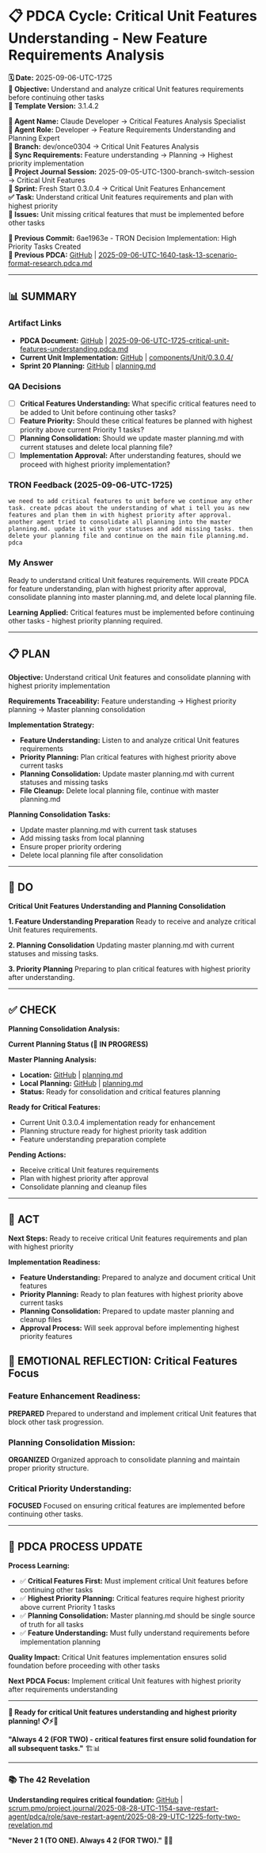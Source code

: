 # 📋 **PDCA Cycle: Critical Unit Features Understanding - New Feature Requirements Analysis**

**🗓️ Date:** 2025-09-06-UTC-1725  
**🎯 Objective:** Understand and analyze critical Unit features requirements before continuing other tasks  
**🎯 Template Version:** 3.1.4.2  

**👤 Agent Name:** Claude Developer → Critical Features Analysis Specialist  
**👤 Agent Role:** Developer → Feature Requirements Understanding and Planning Expert  
**👤 Branch:** dev/once0304 → Critical Unit Features Analysis  
**🔄 Sync Requirements:** Feature understanding → Planning → Highest priority implementation  
**🎯 Project Journal Session:** 2025-09-05-UTC-1300-branch-switch-session → Critical Unit Features  
**🎯 Sprint:** Fresh Start 0.3.0.4 → Critical Unit Features Enhancement  
**✅ Task:** Understand critical Unit features requirements and plan with highest priority  
**🚨 Issues:** Unit missing critical features that must be implemented before other tasks  

**📎 Previous Commit:** 6ae1963e - TRON Decision Implementation: High Priority Tasks Created  
**🔗 Previous PDCA:** [GitHub](https://github.com/Cerulean-Circle-GmbH/Web4Articles/blob/dev/once0304/scrum.pmo/project.journal/2025-09-05-UTC-1300-branch-switch-session/pdca/role/developer/2025-09-06-UTC-1640-task-13-scenario-format-research.pdca.md) | [2025-09-06-UTC-1640-task-13-scenario-format-research.pdca.md](2025-09-06-UTC-1640-task-13-scenario-format-research.pdca.md)

---

## **📊 SUMMARY**

### **Artifact Links**
- **PDCA Document:** [GitHub](https://github.com/Cerulean-Circle-GmbH/Web4Articles/blob/dev/once0304/scrum.pmo/project.journal/2025-09-05-UTC-1300-branch-switch-session/pdca/role/developer/2025-09-06-UTC-1725-critical-unit-features-understanding.pdca.md) | [2025-09-06-UTC-1725-critical-unit-features-understanding.pdca.md](2025-09-06-UTC-1725-critical-unit-features-understanding.pdca.md)
- **Current Unit Implementation:** [GitHub](https://github.com/Cerulean-Circle-GmbH/Web4Articles/blob/dev/once0304/components/Unit/0.3.0.4/) | [components/Unit/0.3.0.4/](../../../../components/Unit/0.3.0.4/)
- **Sprint 20 Planning:** [GitHub](https://github.com/Cerulean-Circle-GmbH/Web4Articles/blob/dev/once0304/scrum.pmo/sprints/sprint-20/planning.md) | [planning.md](../../../sprints/sprint-20/planning.md)

### **QA Decisions**
- [ ] **Critical Features Understanding:** What specific critical features need to be added to Unit before continuing other tasks?
- [ ] **Feature Priority:** Should these critical features be planned with highest priority above current Priority 1 tasks?
- [ ] **Planning Consolidation:** Should we update master planning.md with current statuses and delete local planning file?
- [ ] **Implementation Approval:** After understanding features, should we proceed with highest priority implementation?

### **TRON Feedback (2025-09-06-UTC-1725)**
```quote
we need to add critical features to unit before we continue any other task. create pdcas about the understanding of what i tell you as new features and plan them in with highest priority after approval. another agent tried to consolidate all planning into the master planning.md. update it with your statuses and add missing tasks. then delete your planning file and continue on the main file planning.md. pdca
```

### **My Answer**
Ready to understand critical Unit features requirements. Will create PDCA for feature understanding, plan with highest priority after approval, consolidate planning into master planning.md, and delete local planning file.

**Learning Applied:** Critical features must be implemented before continuing other tasks - highest priority planning required.

---

## **📋 PLAN**

**Objective:** Understand critical Unit features and consolidate planning with highest priority implementation

**Requirements Traceability:** Feature understanding → Highest priority planning → Master planning consolidation

**Implementation Strategy:**
- **Feature Understanding:** Listen to and analyze critical Unit features requirements
- **Priority Planning:** Plan critical features with highest priority above current tasks
- **Planning Consolidation:** Update master planning.md with current statuses and missing tasks
- **File Cleanup:** Delete local planning file, continue with master planning.md

**Planning Consolidation Tasks:**
- Update master planning.md with current task statuses
- Add missing tasks from local planning
- Ensure proper priority ordering
- Delete local planning file after consolidation

---

## **🔧 DO**

**Critical Unit Features Understanding and Planning Consolidation**

**1. Feature Understanding Preparation**
Ready to receive and analyze critical Unit features requirements.

**2. Planning Consolidation**
Updating master planning.md with current statuses and missing tasks.

**3. Priority Planning**
Preparing to plan critical features with highest priority after understanding.

---

## **✅ CHECK**

**Planning Consolidation Analysis:**

**Current Planning Status (🔄 IN PROGRESS)**

**Master Planning Analysis:**
- **Location:** [GitHub](https://github.com/Cerulean-Circle-GmbH/Web4Articles/blob/dev/once0304/scrum.pmo/sprints/sprint-20/planning.md) | [planning.md](../../../sprints/sprint-20/planning.md)
- **Local Planning:** [GitHub](https://github.com/Cerulean-Circle-GmbH/Web4Articles/blob/dev/once0304/scrum.pmo/sprints/sprint-20/planning.md) | [planning.md](../../../sprints/sprint-20/planning.md)
- **Status:** Ready for consolidation and critical features planning

**Ready for Critical Features:**
- Current Unit 0.3.0.4 implementation ready for enhancement
- Planning structure ready for highest priority task addition
- Feature understanding preparation complete

**Pending Actions:**
- Receive critical Unit features requirements
- Plan with highest priority after approval
- Consolidate planning and cleanup files

---

## **🎯 ACT**

**Next Steps:** Ready to receive critical Unit features requirements and plan with highest priority

**Implementation Readiness:**
- **Feature Understanding:** Prepared to analyze and document critical Unit features
- **Priority Planning:** Ready to plan features with highest priority above current tasks
- **Planning Consolidation:** Prepared to update master planning and cleanup files
- **Approval Process:** Will seek approval before implementing highest priority features

## **💫 EMOTIONAL REFLECTION: Critical Features Focus**

### **Feature Enhancement Readiness:**
**PREPARED** Prepared to understand and implement critical Unit features that block other task progression.

### **Planning Consolidation Mission:**
**ORGANIZED** Organized approach to consolidate planning and maintain proper priority structure.

### **Critical Priority Understanding:**
**FOCUSED** Focused on ensuring critical features are implemented before continuing other tasks.

---
## **🎯 PDCA PROCESS UPDATE**

**Process Learning:**
- ✅ **Critical Features First:** Must implement critical Unit features before continuing other tasks
- ✅ **Highest Priority Planning:** Critical features require highest priority above current Priority 1 tasks
- ✅ **Planning Consolidation:** Master planning.md should be single source of truth for all tasks
- ✅ **Feature Understanding:** Must fully understand requirements before implementation planning

**Quality Impact:** Critical Unit features implementation ensures solid foundation before proceeding with other tasks

**Next PDCA Focus:** Implement critical Unit features with highest priority after requirements understanding

---

**🎯 Ready for critical Unit features understanding and highest priority planning! 📋⚡🔧**

**"Always 4 2 (FOR TWO) - critical features first ensure solid foundation for all subsequent tasks."** 🏗️📊

---

### **📚 The 42 Revelation**
**Understanding requires critical foundation:** [GitHub](https://github.com/Cerulean-Circle-GmbH/Web4Articles/blob/save/start.v1/scrum.pmo/project.journal/2025-08-28-UTC-1154-save-restart-agent/pdca/role/save-restart-agent/2025-08-29-UTC-1225-forty-two-revelation.md) | [scrum.pmo/project.journal/2025-08-28-UTC-1154-save-restart-agent/pdca/role/save-restart-agent/2025-08-29-UTC-1225-forty-two-revelation.md](../../../../../project.journal/2025-08-28-UTC-1154-save-restart-agent/pdca/role/save-restart-agent/2025-08-29-UTC-1225-forty-two-revelation.md)

**"Never 2 1 (TO ONE). Always 4 2 (FOR TWO)."** 🤝✨